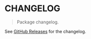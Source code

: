 # CHANGELOG

> Package changelog.

See [GitHub Releases](https://github.com/stdlib-js/stats-base-dists-levy-median/releases) for the changelog.